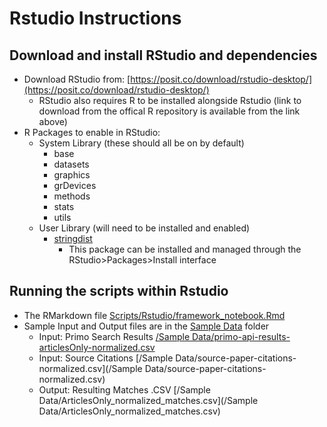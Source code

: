 # Rstudio Instructions


## Download and install RStudio and dependencies

- Download RStudio from: [https://posit.co/download/rstudio-desktop/](https://posit.co/download/rstudio-desktop/)
    - RStudio also requires R to be installed alongside Rstudio (link to download from the offical R repository is available from the link above)
- R Packages to enable in RStudio:
    - System Library (these should all be on by default)
        - base
        - datasets
        - graphics
        - grDevices
        - methods
        - stats
        - utils
    - User Library (will need to be installed and enabled)
        - [stringdist](https://cran.r-project.org/web/packages/stringdist/index.html)
            - This package can be installed and managed through the RStudio>Packages>Install interface





## Running the scripts within Rstudio
- The RMarkdown file [Scripts/Rstudio/framework_notebook.Rmd](/Scripts/Rstudio/framework_notebook.Rmd)
- Sample Input and Output files are in the [Sample Data](https://github.com/alexmerrill/discovery-layer-paper-2/tree/main/Sample%20Data) folder
  - Input:  Primo Search Results [/Sample Data/primo-api-results-articlesOnly-normalized.csv](/Sample%20Data/primo-api-results-articlesOnly-normalized.csv)
  - Input:  Source Citations [/Sample Data/source-paper-citations-normalized.csv](/Sample Data/source-paper-citations-normalized.csv)
  - Output: Resulting Matches .CSV [/Sample Data/ArticlesOnly_normalized_matches.csv](/Sample Data/ArticlesOnly_normalized_matches.csv)
  


